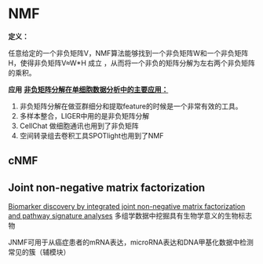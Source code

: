 # NMF

**定义：**

任意给定的一个非负矩阵V，NMF算法能够找到一个非负矩阵W和一个非负矩阵H，使得非负矩阵V≈W*H 成立 ，从而将一个非负的矩阵分解为左右两个非负矩阵的乘积。

**应用**
**[非负矩阵分解在单细胞数据分析中的主要应用：](https://www.jianshu.com/p/1cf65bd9aae7)**

1. 非负矩阵分解在做亚群细分和提取feature的时候是一个非常有效的工具。
2. 多样本整合，LIGER中用的是非负矩阵分解
3. CellChat 做细胞通讯也用到了非负矩阵
4. 空间转录组去卷积工具SPOTlight也用到了NMF


## cNMF



## **Joint non-negative matrix factorization**
[Biomarker discovery by integrated joint non-negative matrix factorization and pathway signature analyses](https://www.ncbi.nlm.nih.gov/pmc/articles/PMC6021419/)
多组学数据中挖掘具有生物学意义的生物标志物

JNMF可用于从癌症患者的mRNA表达，microRNA表达和DNA甲基化数据中检测常见的簇（辅模块）